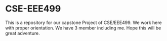 # CSE-EEE499
This is a repository for our capstone Project of CSE/EEE499. We work here with proper orientation. We have 3 member including me. Hope this will be great adventure.  
